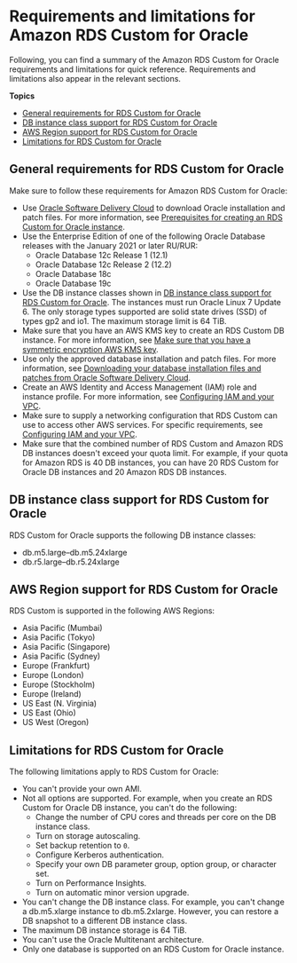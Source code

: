# Requirements and limitations for Amazon RDS Custom for Oracle<a name="custom-reqs-limits"></a>

Following, you can find a summary of the Amazon RDS Custom for Oracle requirements and limitations for quick reference\. Requirements and limitations also appear in the relevant sections\.

**Topics**
+ [General requirements for RDS Custom for Oracle](#custom-reqs-limits.reqs)
+ [DB instance class support for RDS Custom for Oracle](#custom-reqs-limits.instances)
+ [AWS Region support for RDS Custom for Oracle](#custom-reqs-limits.regions)
+ [Limitations for RDS Custom for Oracle](#custom-reqs-limits.limits)

## General requirements for RDS Custom for Oracle<a name="custom-reqs-limits.reqs"></a>

Make sure to follow these requirements for Amazon RDS Custom for Oracle:
+ Use [Oracle Software Delivery Cloud](https://edelivery.oracle.com/) to download Oracle installation and patch files\. For more information, see [Prerequisites for creating an RDS Custom for Oracle instance](custom-setup-orcl.md#custom-setup-orcl.review)\.
+ Use the Enterprise Edition of one of the following Oracle Database releases with the January 2021 or later RU/RUR:
  + Oracle Database 12c Release 1 \(12\.1\)
  + Oracle Database 12c Release 2 \(12\.2\)
  + Oracle Database 18c
  + Oracle Database 19c
+ Use the DB instance classes shown in [DB instance class support for RDS Custom for Oracle](#custom-reqs-limits.instances)\. The instances must run Oracle Linux 7 Update 6\. The only storage types supported are solid state drives \(SSD\) of types gp2 and io1\. The maximum storage limit is 64 TiB\.
+ Make sure that you have an AWS KMS key to create an RDS Custom DB instance\. For more information, see [Make sure that you have a symmetric encryption AWS KMS key](custom-setup-orcl.md#custom-setup-orcl.cmk)\.
+ Use only the approved database installation and patch files\. For more information, see [Downloading your database installation files and patches from Oracle Software Delivery Cloud](custom-cev.preparing.md#custom-cev.preparing.download)\.
+ Create an AWS Identity and Access Management \(IAM\) role and instance profile\. For more information, see [Configuring IAM and your VPC](custom-setup-orcl.md#custom-setup-orcl.iam-vpc)\.
+ Make sure to supply a networking configuration that RDS Custom can use to access other AWS services\. For specific requirements, see [Configuring IAM and your VPC](custom-setup-orcl.md#custom-setup-orcl.iam-vpc)\.
+ Make sure that the combined number of RDS Custom and Amazon RDS DB instances doesn't exceed your quota limit\. For example, if your quota for Amazon RDS is 40 DB instances, you can have 20 RDS Custom for Oracle DB instances and 20 Amazon RDS DB instances\.

## DB instance class support for RDS Custom for Oracle<a name="custom-reqs-limits.instances"></a>

RDS Custom for Oracle supports the following DB instance classes:
+ db\.m5\.large–db\.m5\.24xlarge
+ db\.r5\.large–db\.r5\.24xlarge

## AWS Region support for RDS Custom for Oracle<a name="custom-reqs-limits.regions"></a>

RDS Custom is supported in the following AWS Regions:
+ Asia Pacific \(Mumbai\)
+ Asia Pacific \(Tokyo\)
+ Asia Pacific \(Singapore\)
+ Asia Pacific \(Sydney\)
+ Europe \(Frankfurt\)
+ Europe \(London\)
+ Europe \(Stockholm\)
+ Europe \(Ireland\)
+ US East \(N\. Virginia\)
+ US East \(Ohio\)
+ US West \(Oregon\)

## Limitations for RDS Custom for Oracle<a name="custom-reqs-limits.limits"></a>

The following limitations apply to RDS Custom for Oracle:
+ You can't provide your own AMI\.
+ Not all options are supported\. For example, when you create an RDS Custom for Oracle DB instance, you can't do the following:
  + Change the number of CPU cores and threads per core on the DB instance class\.
  + Turn on storage autoscaling\.
  + Set backup retention to `0`\.
  + Configure Kerberos authentication\.
  + Specify your own DB parameter group, option group, or character set\.
  + Turn on Performance Insights\.
  + Turn on automatic minor version upgrade\.
+ You can't change the DB instance class\. For example, you can't change a db\.m5\.xlarge instance to db\.m5\.2xlarge\. However, you can restore a DB snapshot to a different DB instance class\.
+ The maximum DB instance storage is 64 TiB\.
+ You can't use the Oracle Multitenant architecture\.
+ Only one database is supported on an RDS Custom for Oracle instance\.